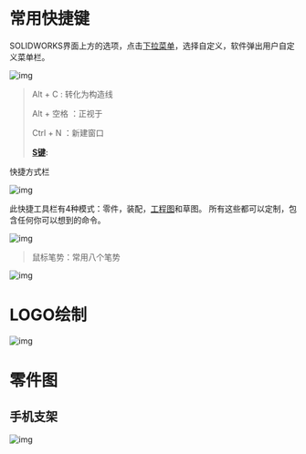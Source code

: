 # 常用快捷键

SOLIDWORKS界面上方的选项，点击[下拉菜单](https://so.csdn.net/so/search?q=下拉菜单&spm=1001.2101.3001.7020)，选择自定义，软件弹出用户自定义菜单栏。

![img](http://qxmapdepot.xiaoq11.cn/picture/image-8.png)

> Alt + C : 转化为构造线
>
> Alt + 空格 ：正视于
>
> Ctrl + N ：新建窗口
>
> **[S键](https://zhida.zhihu.com/search?content_id=3312189&content_type=Article&match_order=1&q=S键&zhida_source=entity):**

快捷方式栏

![img](http://qxmapdepot.xiaoq11.cn/picture/v2-a2333d2b7792722be54759bd56135c92_1440w.png)

此快捷工具栏有4种模式：零件，装配，[工程图](https://zhida.zhihu.com/search?content_id=3312189&content_type=Article&match_order=1&q=工程图&zhida_source=entity)和草图。 所有这些都可以定制，包含任何你可以想到的命令。

![img](http://qxmapdepot.xiaoq11.cn/picture/v2-ffa7a5e2b024c41e67dffe1b543db5be_1440w.png)

> 鼠标笔势：常用八个笔势

![img](http://qxmapdepot.xiaoq11.cn/picture/image-9.png)

# LOGO绘制

![img](http://qxmapdepot.xiaoq11.cn/picture/image-6.png)

# 零件图

## 手机支架

![img](http://qxmapdepot.xiaoq11.cn/picture/image-7.png)